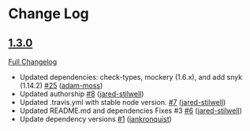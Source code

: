 # Change Log

## [1.3.0](https://github.com/jared-stilwell/escomplex/tree/1.3.0)

[Full Changelog](https://github.com/jared-stilwell/escomplex/compare/0.2.5...1.3.0)

- Updated dependencies: check-types, mockery (1.6.x), and add snyk (1.14.2) [\#25](https://github.com/jared-stilwell/escomplex/pull/25)
([adam-moss](https://github.com/adam-moss))
- Updated authorship [\#8](https://github.com/jared-stilwell/escomplex/pull/8) ([jared-stilwell](https://github.com/jared-stilwell))
- Updated .travis.yml with stable node version. [\#7](https://github.com/jared-stilwell/escomplex/pull/7) ([jared-stilwell](https://github.com/jared-stilwell))
- Updated README.md and dependencies Fixes \#3 [\#6](https://github.com/jared-stilwell/escomplex/pull/6) ([jared-stilwell](https://github.com/jared-stilwell))
- Update dependency versions [\#1](https://github.com/jared-stilwell/escomplex/pull/1) ([iankronquist](https://github.com/iankronquist))
